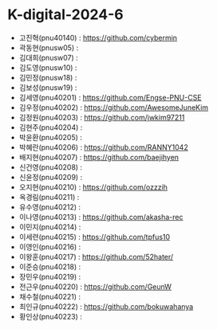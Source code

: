 # K-digital-2024-6

+ 고진혁(pnu40140) : https://github.com/cybermin
+ 곽동현(pnusw05) : 
+ 김대희(pnusw07) : 
+ 김도영(pnusw10) : 
+ 김민정(pnusw18) : 
+ 김보성(pnusw19) : 
+ 김세영(pnu40201) : https://github.com/Engse-PNU-CSE
+ 김우정(pnu40202) : https://github.com/AwesomeJuneKim
+ 김정원(pnu40203) :  https://github.com/jwkim97211
+ 김현주(pnu40204) : 
+ 박윤환(pnu40205) :  
+ 박혜란(pnu40206) : https://github.com/RANNY1042
+ 배지현(pnu40207) : https://github.com/baejihyen
+ 신건영(pnu40208) : 
+ 신윤정(pnu40209) : 
+ 오지현(pnu40210) : https://github.com/ozzzih
+ 옥경림(pnu40211) : 
+ 유수영(pnu40212) : 
+ 이나영(pnu40213) : https://github.com/akasha-rec
+ 이민지(pnu40214) : 
+ 이세련(pnu40215) : https://github.com/tpfus10
+ 이영인(pnu40216) : 
+ 이왕훈(pnu40217) : https://github.com/52hater/
+ 이준승(pnu40218) : 
+ 장민우(pnu40219) : 
+ 전근우(pnu40220) : https://github.com/GeunW
+ 채수철(pnu40221) : 
+ 최인규(pnu40222) : https://github.com/bokuwahanya  
+ 황인상(pnu40223) : 
